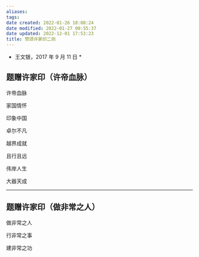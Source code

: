```yaml
---
aliases: 
tags: 
date created: 2022-01-26 18:08:24
date modified: 2022-01-27 00:55:37
date updated: 2022-12-01 17:53:23
title: 赞颂许家印二则
---
```



* 王文银，2017 年 9 月 11 日 *

## 题赠许家印（许帝血脉）

许帝血脉

家国情怀

印象中国

卓尔不凡

越界成就

且行且远

伟岸人生

大器天成

***

## 题赠许家印（做非常之人）

做非常之人

行非常之事

建非常之功
